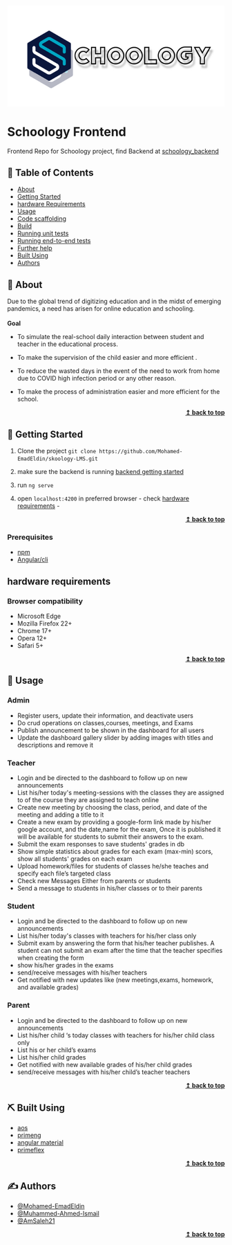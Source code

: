 <div align="center">

  ![image](./README_files/logo_word.jpg)

</div>

# Schoology Frontend

Frontend Repo for Schoology project, find Backend at [schoology_backend](https://github.com/Muhammed-Ahmed-Ismail/schoology_backend.git)


## 📝 Table of Contents
- [About](#-about)
- [Getting Started](#-getting-started)
- [hardware Requirements](#hardware-requirements)
- [Usage](#-usage)
- [Code scaffolding](./Angular_README.md#code-scaffolding)
- [Build](./Angular_README.md#build)
- [Running unit tests](./Angular_README.md#running-unit-tests)
- [Running end-to-end tests](./Angular_README.md#running-end-to-end-tests)
- [Further help](./Angular_README.md#further-help)
- [Built Using](#%EF%B8%8F-built-using)
- [Authors](#%EF%B8%8F-authors)

## 🧐 About
Due to the global trend of digitizing education and in the midst of emerging pandemics, a need has arisen for online education and schooling. <br/><br/>
<strong>Goal</strong> <br/>
 - To simulate the real-school daily interaction between student and teacher in the educational process.

 - To make the supervision of the child easier and more efficient .

 - To reduce the wasted days in the event of the need to work from home due to COVID high infection period or any other reason.

 - To make the process of administration easier and more efficient for the school.

<div align="right">
    <b><a href="#top">↥ back to top</a></b>
</div>

## 🏁 Getting Started

1) Clone the project ``` git clone https://github.com/Mohamed-EmadEldin/skoology-LMS.git ```

2) make sure the backend is running [backend getting started](https://github.com/Muhammed-Ahmed-Ismail/schoology_backend/blob/readme/README.md#-getting-started-)

3) run ``` ng serve ```

4) open ``` localhost:4200 ``` in preferred browser - check [hardware requirements](#hardware-requirements) -
 
<div align="right">
    <b><a href="#top">↥ back to top</a></b>
</div>

### Prerequisites

- [npm](https://npmjs.com/)
- [Angular/cli](https://github.com/angular/angular-cli)

## hardware requirements

### Browser compatibility
 - Microsoft Edge
 - Mozilla Firefox 22+
 - Chrome 17+
 - Opera 12+
 - Safari 5+

<div align="right">
    <b><a href="#top">↥ back to top</a></b>
</div>

## 🎈 Usage

### Admin
 - Register users, update their information, and deactivate users 
 - Do crud operations on classes,courses, meetings, and Exams
 - Publish announcement to be shown in the dashboard for all users
 - Update the dashboard gallery slider by adding images with titles and descriptions and remove it

### Teacher
 - Login and be directed to the dashboard to follow up on new announcements
 - List his/her today's meeting-sessions with the classes they are assigned to of the course they are assigned to teach online
 - Create new meeting by choosing the class, period, and date of the meeting and adding a title to it 
 - Create a new exam by providing a google-form link made by his/her google account, and the date,name for the exam, Once it is published it will be available for students to submit their answers to the exam.
 - Submit the exam responses to save students' grades in db
 - Show simple statistics about grades for each exam (max-min) scors, show all students' grades on each exam
 - Upload homework/files for students of classes he/she teaches and specify each file’s targeted class
 - Check new Messages Either from parents or students
 - Send a message to students in his/her classes or to their parents

### Student
 - Login and be directed to the dashboard to follow up on new announcements
 - List his/her today's classes with teachers for his/her class only
 - Submit exam by answering the form that his/her teacher publishes. A student can not submit an exam after the time that the teacher specifies when creating the form 
 - show his/her grades in the exams
 - send/receive messages with his/her teachers 
 - Get notified with new updates like (new meetings,exams, homework, and available grades)
### Parent
 - Login and be directed to the dashboard to follow up on new announcements
 - List his/her  child ‘s today classes with teachers for his/her child class only
 - List his or her child’s exams
 - List his/her child grades
 - Get notified with new available grades of his/her child grades
 - send/receive messages with his/her child’s teacher teachers 

<div align="right">
    <b><a href="#top">↥ back to top</a></b>
</div>


## ⛏️ Built Using
 - [aos](https://michalsnik.github.io/aos/)
 - [primeng](https://primefaces.org/primeng/)
 - [angular material](https://material.angular.io/)
 - [primeflex](https://www.primefaces.org/primeflex/)

<div align="right">
    <b><a href="#top">↥ back to top</a></b>
</div>

## ✍️ Authors

 - [@Mohamed-EmadEldin](https://github.com/Mohamed-EmadEldin)
 - [@Muhammed-Ahmed-Ismail](https://github.com/Muhammed-Ahmed-Ismail)
 - [@AmSaleh21](https://github.com/AmSaleh21)

<div align="right">
    <b><a href="#top">↥ back to top</a></b>
</div>

